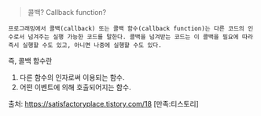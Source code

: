 > 콜백? Callback function?

```
프로그래밍에서 콜백(callback) 또는 콜백 함수(callback function)는 다른 코드의 인수로서 넘겨주는 실행 가능한 코드를 말한다. 콜백을 넘겨받는 코드는 이 콜백을 필요에 따라 즉시 실행할 수도 있고, 아니면 나중에 실행할 수도 있다.
```

즉, 콜백 함수란
1. 다른 함수의 인자로써 이용되는 함수.
2. 어떤 이벤트에 의해 호출되어지는 함수.

출처: https://satisfactoryplace.tistory.com/18 [만족:티스토리]
